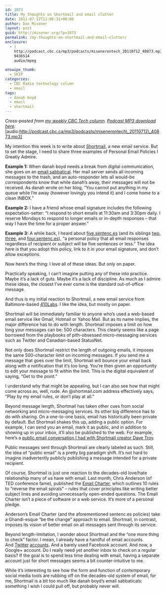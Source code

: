 ```yaml
---
id: 1073
title: My thoughts on Shortmail and email clutter
date: 2011-07-12T11:06:31+00:00
author: Dan Misener
layout: post
guid: http://misener.org/?p=1073
permalink: /my-thoughts-on-shortmail-and-email-clutter/
enclosure:
  - |
    http://podcast.cbc.ca/mp3/podcasts/misenerontech_20110712_40873.mp3
    9436514
    audio/mpeg
    
onswipe_thumb:
  - SKIP
categories:
  - CBC Radio technology column
  - email
tags:
  - danah boyd
  - email
  - shortmail
---
```

_Cross-posted from [my weekly CBC Tech column](http://www.cbc.ca/news/technology/story/2011/07/12/f-vp-misener-email.html). [Podcast MP3 download here](http://podcast.cbc.ca/mp3/podcasts/misenerontech_20110712_40873.mp3)._ [audio:http://podcast.cbc.ca/mp3/podcasts/misenerontech\_20110712\_40873.mp3] 

My intention this week is to write about [Shortmail](http://shortmail.com/), a new email service. But to set the stage, I need to share three examples of Personal Email Policies I Greatly Admire.

**Example 1:** When danah boyd needs a break from digital communication, she goes on an [email sabbatical](http://www.zephoria.org/thoughts/archives/2008/12/11/email_sabbatica.html). Her mail server sends all incoming messages to the trash, and an auto-responder lets all would-be correspondents know that while danah&#8217;s away, their messages will not be received. As danah wrote on her blog, &#8220;You cannot put anything in my queue while I&#8217;m away (however lovingly you intend it) and I come home to a clean INBOX.&#8221;

**Example 2:** I have a friend whose email signature includes the following expectation-setter: &#8220;I respond to short emails at 11:30am and 3:30pm daily. I reserve Mondays to respond to longer emails or in-depth responses &#8211; that way I have the time for a proper answer.&#8221;

**Example 3:** A while back, I heard about [five.sentenc.es](http://five.sentenc.es) (and its siblings [two](http://two.sentenc.es), [three](http://three.sentenc.es), and [four.sentenc.es](http://four.sentenc.es)), &#8220;a personal policy that all email responses regardless of recipient or subject will be five sentences or less.&#8221; The idea here is that you adopt this policy, link to it in your email signature, and don&#8217;t allow exceptions.

Now here&#8217;s the thing: I love all of these ideas. But only on paper.

Practically speaking, I can&#8217;t imagine putting any of these into practice. Maybe it&#8217;s a lack of guts. Maybe it&#8217;s a lack of discipline. As much as I admire these ideas, the closest I&#8217;ve ever come is the standard out-of-office message.

And thus is my initial reaction to Shortmail, a new email service from Baltimore-based [410Labs](http://410labs.com/). I like the idea, but mostly on paper.

Shortmail will be immediately familiar to anyone who&#8217;s used a web-based email service like Gmail, Hotmail or Yahoo Mail. But as its name implies, the major difference has to do with length. Shortmail imposes a limit on how long your messages can be: 500 characters. This clearly seems like a page borrowed from the playbooks of pith-obsessed micro-messaging services such as Twitter and Canadian-based StatusNet.

Not only does Shortmail restrict the length of outgoing emails, it imposes the same 500-character limit on incoming messages. If you send me a message that goes over the limit, Shortmail will bounce your email back along with a notification that it&#8217;s too long. You&#8217;re then given an opportunity to edit your message to fit within the limit. This is the digital equivalent of saying, &#8220;Get to the point.&#8221;

I understand why that might be appealing, but I can also see how that might come across as, well, rude. An @shortmail.com address effectively says, &#8220;Play by my email rules, or don&#8217;t play at all.&#8221;

Beyond message length, Shortmail has taken other cues from social networking and micro-messaging services. Its other big difference has to do with sharing. On a one-to-one basis, email has historically been private by default. But Shortmail shakes this up, adding a public option. For example, I can send you an email, mark it as public, and in addition to showing up in your inbox, it&#8217;ll also be published to the web. For example, here&#8217;s a [public email conversation I had with Shortmail creator Dave Troy](http://shortmail.com/public/34333-cbc-shortmail-questions).

Public messages sent through Shortmail are clearly labeled as such. Still, the idea of &#8220;public email&#8221; is a pretty big paradigm shift. It&#8217;s not hard to imagine inadvertently publicly publishing a message intended for a private recipient.

Of course, Shortmail is just one reaction to the decades-old love/hate relationship many of us have with email. Last month, Chris Anderson (of TED conference fame), published the [Email Charter](http://emailcharter.org/), which outlines 10 rules to &#8220;reverse the email spirals&#8221; &#8211; rules that cover principles like writing better subject lines and avoiding unnecessarily open-ended questions. The Email Charter isn&#8217;t a piece of software or a web service. It&#8217;s more of a personal pledge.

Anderson&#8217;s Email Charter (and the aforementioned sentenc.es policies) take a Ghandi-esque &#8220;be the change&#8221; approach to email. Shortmail, in contrast, imposes its vision of better email on all messages sent through its service.

Beyond length-limitation, I wonder about Shortmail and the &#8220;one more thing to check&#8221; factor. I mean, I already have a handful of email accounts. And [Twitter](http://twitter.com/) [accounts](http://twitter.com/sparkcbc/). And a barely used Facebook account. And now, a Google+ account. Do I really need yet another inbox to check on a regular basis? If the goal is to spend less time dealing with email, having a separate account just for short messages seems a bit counter-intuitive to me.

While it&#8217;s interesting to see how the form and function of contemporary social media tools are rubbing off on the decades-old system of email, for me, Shortmail is a bit too much like danah boyd&#8217;s email sabbaticals: something I wish I could pull off, but probably never will.